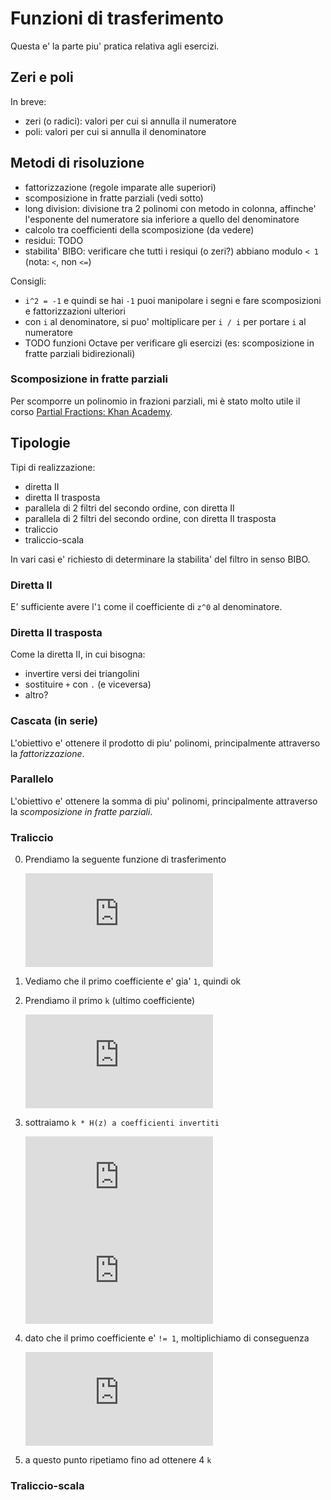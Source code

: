 # Funzioni di trasferimento

Questa e' la parte piu' pratica relativa agli esercizi.

## Zeri e poli

In breve:

- zeri (o radici):  valori per cui si annulla il numeratore
- poli:  valori per cui si annulla il denominatore

## Metodi di risoluzione

- fattorizzazione (regole imparate alle superiori)
- scomposizione in fratte parziali (vedi sotto)
- long division:  divisione tra 2 polinomi con metodo in colonna, affinche' l'esponente del numeratore sia inferiore a quello del denominatore
- calcolo tra coefficienti della scomposizione (da vedere)
- residui:  TODO
- stabilita' BIBO:  verificare che tutti i resiqui (o zeri?) abbiano modulo `< 1` (nota: `<`, non `<=`)

Consigli:

- `i^2 = -1` e quindi se hai `-1` puoi manipolare i segni e fare scomposizioni e fattorizzazioni ulteriori
- con `i` al denominatore, si puo' moltiplicare per `i / i` per portare `i` al numeratore
- TODO funzioni Octave per verificare gli esercizi (es: scomposizione in fratte parziali bidirezionali)

### Scomposizione in fratte parziali

Per scomporre un polinomio in frazioni parziali, mi è stato molto utile il corso [Partial Fractions: Khan Academy](https://www.khanacademy.org/math/algebra2/polynomial_and_rational/partial-fraction-expansion/).

## Tipologie

Tipi di realizzazione:

- diretta II
- diretta II trasposta
- parallela di 2 filtri del secondo ordine, con diretta II
- parallela di 2 filtri del secondo ordine, con diretta II trasposta
- traliccio
- traliccio-scala

In vari casi e' richiesto di determinare la stabilita' del filtro in senso BIBO.

### Diretta II

E' sufficiente avere l'`1` come il coefficiente di `z^0` al denominatore.

### Diretta II trasposta

Come la diretta II, in cui bisogna:

- invertire versi dei triangolini
- sostituire `+` con `.` (e viceversa)
- altro?

### Cascata (in serie)

L'obiettivo e' ottenere il prodotto di piu' polinomi, principalmente attraverso la *fattorizzazione*.

### Parallelo

L'obiettivo e' ottenere la somma di piu' polinomi, principalmente attraverso la *scomposizione in fratte parziali*.

### Traliccio

0. Prendiamo la seguente funzione di trasferimento

    ![](http://latex.codecogs.com/gif.latex?H%28z%29%20%3D%201%20-%20%5Cfrac%7B13%7D%7B4%7Dz%5E%7B-1%7D%20-%20%5Cfrac%7B3%7D%7B2%7Dz%5E%7B-2%7D%20&plus;%202z%5E%7B-3%7D%20-%20%5Cfrac%7B1%7D%7B2%7Dz%5E%7B-4%7D)

1. Vediamo che il primo coefficiente e' gia' `1`, quindi ok

2. Prendiamo il primo `k` (ultimo coefficiente)

    ![](http://latex.codecogs.com/gif.latex?k_4%20%3D%20-%20%5Cfrac%7B1%7D%7B2%7D)

3. sottraiamo `k * H(z) a coefficienti invertiti`

    ![](http://latex.codecogs.com/gif.latex?H%28z%29%20%3D%201%20-%20%5Cfrac%7B13%7D%7B4%7Dz%5E%7B-1%7D%20-%20%5Cfrac%7B3%7D%7B2%7Dz%5E%7B-2%7D%20&plus;%202z%5E%7B-3%7D%20-%20%5Cfrac%7B1%7D%7B2%7Dz%5E%7B-4%7D%20&plus;%20%5Cfrac%7B1%7D%7B2%7D%20%28-%20%5Cfrac%7B1%7D%7B2%7D%20&plus;%202z%5E%7B-1%7D%20-%20%5Cfrac%7B3%7D%7B2%7Dz%5E%7B-2%7D%20-%20%5Cfrac%7B13%7D%7B4%7Dz%5E%7B-3%7D%20&plus;%20z%5E%7B-4%7D%29)
    ![](http://latex.codecogs.com/gif.latex?%5Cfrac%7B3%7D%7B4%7D%20-%20%5Cfrac%7B9%7D%7B4%7Dz%5E%7B-1%7D%20-%20%5Cfrac%7B9%7D%7B4%7Dz%5E%7B-2%7D%20&plus;%20%5Cfrac%7B3%7D%7B8%7Dz%5E%7B-3%7D)

4. dato che il primo coefficiente e' `!= 1`, moltiplichiamo di conseguenza

    ![](http://latex.codecogs.com/gif.latex?%5Cfrac%7B4%7D%7B3%7D%20%28%20%5Cfrac%7B3%7D%7B4%7D%20-%20%5Cfrac%7B9%7D%7B4%7Dz%5E%7B-1%7D%20-%20%5Cfrac%7B9%7D%7B4%7Dz%5E%7B-2%7D%20&plus;%20%5Cfrac%7B3%7D%7B8%7Dz%5E%7B-3%7D%20%29%20%3D%201%20-3z%5E%7B-1%7D%20-3z%5E%7B-2%7D%20&plus;%20z%5E%7B-3%7D)

5. a questo punto ripetiamo fino ad ottenere 4 `k`

### Traliccio-scala
